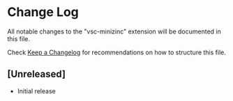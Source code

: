 # Change Log
All notable changes to the "vsc-minizinc" extension will be documented in this file.

Check [Keep a Changelog](http://keepachangelog.com/) for recommendations on how to structure this file.

## [Unreleased]
- Initial release